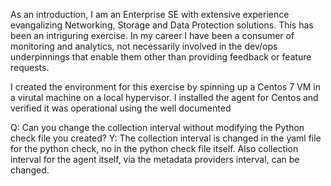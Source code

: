 As an introduction, I am an Enterprise SE with extensive experience evangalizing Networking, Storage and Data Protection solutions.  This has been an intriguring exercise. In my career I have been a consumer of monitoring and analytics, not necessarily involved in the  dev/ops underpinnings that enable them other than providing feedback or feature requests.

I created the environment for this exercise by spinning up a Centos 7 VM in a virutal machine on a local hypervisor. I installed the agent for Centos and verified it was operational using the well documented 



Q: Can you change the collection interval without modifying the Python check file you created?
Y: The collection interval is changed in the yaml file for the python check, no in the python check file itself.  Also collection interval for the agent itself, via the metadata providers interval, can be changed.

